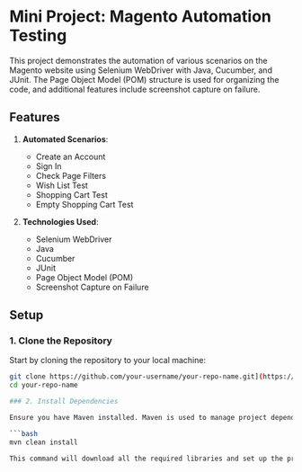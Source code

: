 # Mini Project: Magento Automation Testing

This project demonstrates the automation of various scenarios on the Magento website using Selenium WebDriver with Java, Cucumber, and JUnit. The Page Object Model (POM) structure is used for organizing the code, and additional features include screenshot capture on failure.

## Features

1. **Automated Scenarios**:
   - Create an Account
   - Sign In
   - Check Page Filters
   - Wish List Test
   - Shopping Cart Test
   - Empty Shopping Cart Test

2. **Technologies Used**:
   - Selenium WebDriver
   - Java
   - Cucumber
   - JUnit
   - Page Object Model (POM)
   - Screenshot Capture on Failure

## Setup

### 1. Clone the Repository

Start by cloning the repository to your local machine:

```bash
git clone https://github.com/your-username/your-repo-name.git](https://github.com/ErtaXh/LumaAppAutomationTesting.git
cd your-repo-name

### 2. Install Dependencies

Ensure you have Maven installed. Maven is used to manage project dependencies and build the project. Run the following command to install the necessary dependencies:

```bash
mvn clean install

This command will download all the required libraries and set up the project for testing.

